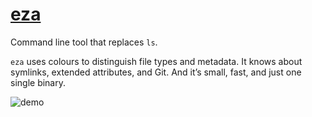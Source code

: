 # [eza](https://github.com/eza-community/eza)

Command line tool that replaces `ls`.

`eza` uses colours to distinguish file types and metadata. It knows about
symlinks, extended attributes, and Git. And it’s small, fast, and just one
single binary.

![demo](https://eza.rocks/demo.gif)
